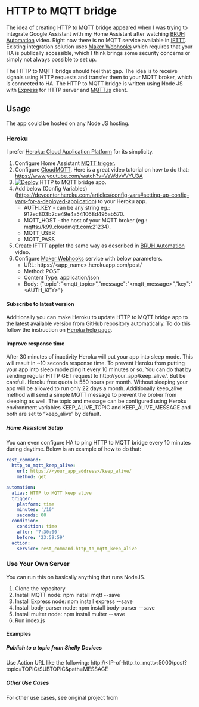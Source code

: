 # HTTP to MQTT bridge

The idea of creating HTTP to MQTT bridge appeared when I was trying to integrate Google Assistant with my Home Assistant after watching [BRUH Automation](https://youtu.be/087tQ7Ly7f4?t=265) video. Right now there is no MQTT service available in [IFTTT](https://ifttt.com/about). Existing integration solution uses [Maker Webhooks](https://ifttt.com/maker_webhooks) which requires that your HA is publically accessible, which I think brings some security concerns or simply not always possible to set up.

The HTTP to MQTT bridge should feel that gap. The idea is to receive signals using HTTP requests and transfer them to your MQTT broker, which is connected to HA. The HTTP to MQTT bridge is written using Node JS with [Express](https://expressjs.com/) for HTTP server and [MQTT.js](https://www.npmjs.com/package/mqtt) client.

## Usage

The app could be hosted on any Node JS hosting. 

### Heroku

I prefer [Heroku: Cloud Application Platform](https://www.heroku.com/home) for its simplicity.  

1. Configure Home Assistant [MQTT trigger](https://home-assistant.io/docs/automation/trigger/#mqtt-trigger).
1. Configure [CloudMQTT](https://www.cloudmqtt.com/). Here is a great video tutorial on how to do that: https://www.youtube.com/watch?v=VaWdvVVYU3A
1. [![Deploy](https://www.herokucdn.com/deploy/button.svg)](https://heroku.com/deploy?template=https://github.com/petkov/http_to_mqtt) HTTP to MQTT bridge app.
1. Add below (Config Variables)(https://devcenter.heroku.com/articles/config-vars#setting-up-config-vars-for-a-deployed-application) to your Heroku app.
   * AUTH_KEY - can be any string eg.: 912ec803b2ce49e4a541068d495ab570.
   * MQTT_HOST - the host of your MQTT broker (eg.: mqtts://k99.cloudmqtt.com:21234).
   * MQTT_USER
   * MQTT_PASS
1. Create IFTTT applet the same way as described in [BRUH Automation](https://youtu.be/087tQ7Ly7f4?t=265) video.
1. Configure [Maker Webhooks](https://ifttt.com/maker_webhooks) service with below parameters.
   * URL: https://<app_name>.herokuapp.com/post/
   * Method: POST
   * Content Type: application/json
   * Body: {"topic":"<mqtt_topic>","message":"<mqtt_message>","key":"<AUTH_KEY>"}
   
#### Subscribe to latest version

Additionally you can make Heroku to update HTTP to MQTT bridge app to the latest available version from GitHub repository automatically. To do this follow the instruction on [Heroku help page](https://devcenter.heroku.com/articles/github-integration#automatic-deploys).

#### Improve response time

After 30 minutes of inactivity Heroku will put your app into sleep mode. This will result in ~10 seconds response time. To prevent Heroku from putting your app into sleep mode ping it every 10 minutes or so. You can do that by sending regular HTTP GET request to http://your_app/keep_alive/. But be carefull. Heroku free quota is 550 hours per month. Without sleeping your app will be allowed to run only 22 days a month. Additionally keep_alive method will send a simple MQTT message to prevent the broker from sleeping as well. The topic and message can be configured using Heroku environment variables KEEP_ALIVE_TOPIC and KEEP_ALIVE_MESSAGE and both are set to “keep_alive” by default.


##### Home Assistant Setup
You can even configure HA to ping HTTP to MQTT bridge every 10 minutes during daytime. Below is an example of how to do that:

```yaml
rest_command:
  http_to_mqtt_keep_alive:
    url: https://<your_app_address>/keep_alive/
    method: get

automation:
  alias: HTTP to MQTT keep alive
  trigger:
    platform: time
    minutes: '/10'
    seconds: 00
  condition:
    condition: time
    after: '7:30:00'
    before: '23:59:59'
  action:
    service: rest_command.http_to_mqtt_keep_alive
```

### Use Your Own Server
You can run this on basically anything that runs NodeJS.

1.  Clone the repository
2.  Install MQTT node:
    npm install mqtt --save
3.  Install Express node:
    npm install express --save
4.  Install body-parser node:
    npm install body-parser --save
5.  Install multer node:
    npm install multer --save
6.  Run index.js

#### Examples

##### Publish to a topic from Shelly Devices
Use Action URL like the following:
http://<IP-of-http_to_mqtt>:5000/post?topic=TOPIC/SUBTOPIC&path=MESSAGE

##### Other Use Cases
For other use cases, see original project from 
